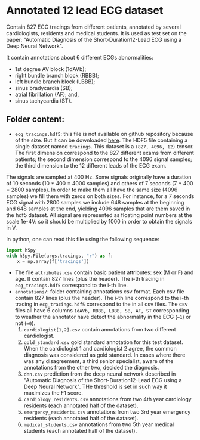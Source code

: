 # Annotated 12 lead ECG dataset

Contain 827 ECG tracings from different patients, annotated by several cardiologists, residents and medical students.
It is used as test set on the paper:
"Automatic Diagnosis of the Short-Duration12-Lead ECG using a Deep Neural Network".

It contain annotations about 6 different ECGs abnormalities:
- 1st degree AV block (1dAVb);
- right bundle branch block (RBBB);
- left bundle branch block (LBBB);
- sinus bradycardia (SB);
- atrial fibrillation (AF); and,
- sinus tachycardia (ST).

## Folder content:

- `ecg_tracings.hdf5`:  this file is not available on github repository because of the size. But it can be downloaded
[here](10.5281/zenodo.3625006). The HDF5 file containing a single dataset named `tracings`. This dataset is a 
`(827, 4096, 12)` tensor. The first dimension correspond to the 827 different exams from different 
patients; the second dimension correspond to the 4096 signal samples; the third dimension to the 12
different leads of the ECG exam. 

The signals are sampled at 400 Hz. Some signals originally have a duration of 
10 seconds (10 * 400 = 4000 samples) and others of 7 seconds (7 * 400 = 2800 samples).
In order to make them all have the same size (4096 samples) we fill them with zeros
on both sizes. For instance, for a 7 seconds ECG signal with 2800 samples we include 648
samples at the beginning and 648 samples at the end, yielding 4096 samples that are them saved
in the hdf5 dataset. All signal are represented as floating point numbers at the scale 1e-4V: so it should
be multiplied by 1000 in order to obtain the signals in V.

In python, one can read this file using the following sequence:
```python
import h5py
with h5py.File(args.tracings, "r") as f:
    x = np.array(f['tracings'])
```

- The file `attributes.csv` contain basic patient attributes: sex (M or F) and age. It
contain 827 lines (plus the header). The i-th tracing in `ecg_tracings.hdf5` correspond to the i-th line.
- `annotations/`: folder containing annotations csv format. Each csv file contain 827 lines (plus the header).
The i-th line  correspond to the i-th tracing in `ecg_tracings.hdf5` correspond to the in all csv files.
The  csv files  all have 6 columns `1dAVb, RBBB, LBBB, SB, AF, ST`
corresponding to weather the annotator have detect the abnormality in the ECG (`=1`) or not (`=0`).
  1. `cardiologist[1,2].csv` contain annotations from two different cardiologist.
  2. `gold_standard.csv` gold standard annotation for this test dataset. When the cardiologist 1 and cardiologist 2
  agree, the common diagnosis was considered as gold standard. In cases where there was any disagreement, a 
  third senior specialist, aware of the annotations from the other two, decided the diagnosis. 
  3. `dnn.csv` prediction from the deep neural network described in 
  "Automatic Diagnosis of the Short-Duration12-Lead ECG using a Deep Neural Network". THe threshold is set in such way 
  it maximizes the F1 score.
  4. `cardiology_residents.csv` annotations from two 4th year cardiology residents (each annotated half of the dataset).
  5. `emergency_residents.csv` annotations from two 3rd year emergency residents (each annotated half of the dataset).
  6. `medical_students.csv` annotations from two 5th year medical students (each annotated half of the dataset).

